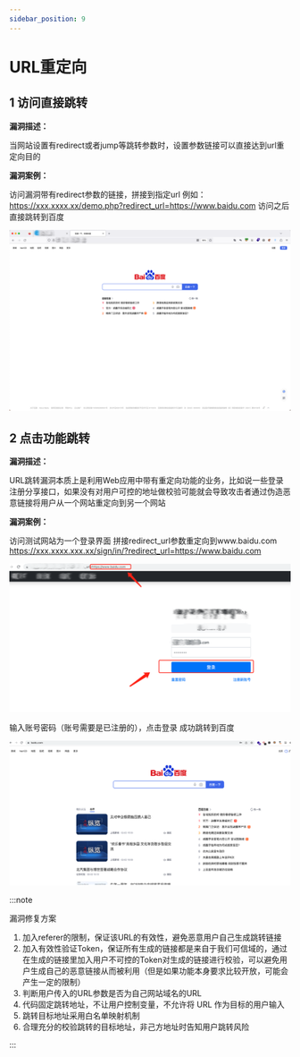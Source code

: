 ```yaml
---
sidebar_position: 9
---
```

# URL重定向

## 1 访问直接跳转

**漏洞描述：**

当网站设置有redirect或者jump等跳转参数时，设置参数链接可以直接达到url重定向目的

**漏洞案例：**

访问漏洞带有redirect参数的链接，拼接到指定url
例如：https://xxx.xxxx.xx/demo.php?redirect_url=https://www.baidu.com
访问之后直接跳转到百度

![](/img/products/yakit/URLRedirection-1.png)

## 2 点击功能跳转

**漏洞描述：**

URL跳转漏洞本质上是利用Web应用中带有重定向功能的业务，比如说一些登录注册分享接口，如果没有对用户可控的地址做校验可能就会导致攻击者通过伪造恶意链接将用户从一个网站重定向到另一个网站

**漏洞案例：**

访问测试网站为一个登录界面
拼接redirect_url参数重定向到www.baidu.com
https://xxx.xxxx.xxx.xx/sign/in/?redirect_url=https://www.baidu.com

![](/img/products/yakit/URLRedirection-2.png)

输入账号密码（账号需要是已注册的），点击登录
成功跳转到百度

![](/img/products/yakit/URLRedirection-3.png)


:::note

漏洞修复方案

1. 加入referer的限制，保证该URL的有效性，避免恶意用户自己生成跳转链接
2. 加入有效性验证Token，保证所有生成的链接都是来自于我们可信域的，通过在生成的链接里加入用户不可控的Token对生成的链接进行校验，可以避免用户生成自己的恶意链接从而被利用（但是如果功能本身要求比较开放，可能会产生一定的限制）
4. 判断用户传入的URL参数是否为自己网站域名的URL
5. 代码固定跳转地址，不让用户控制变量，不允许将 URL 作为目标的用户输入
6. 跳转目标地址采用白名单映射机制
7. 合理充分的校验跳转的目标地址，非己方地址时告知用户跳转风险

:::
